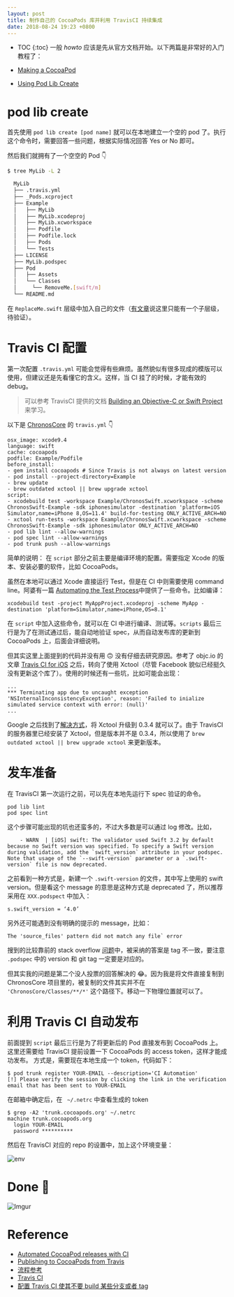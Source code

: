 ```yaml
---
layout: post
title: 制作自己的 CocoaPods 库并利用 TravisCI 持续集成
date: 2018-08-24 19:23 +0800
---
```


* TOC
{:toc}
一般 *howto* 应该是先从官方文档开始。以下两篇是非常好的入门教程了：

- [Making a CocoaPod](https://guides.cocoapods.org/making/making-a-cocoapod.html)

- [Using Pod Lib Create](https://guides.cocoapods.org/making/using-pod-lib-create.html)

# pod lib create
首先使用 `pod lib create [pod name]` 就可以在本地建立一个空的 pod 了。执行这个命令时，需要回答一些问题，根据实际情况回答 Yes or No 即可。

然后我们就拥有了一个空空的 Pod 👇

```bash
$ tree MyLib -L 2

  MyLib
  ├── .travis.yml
  ├── _Pods.xcproject
  ├── Example
  │   ├── MyLib
  │   ├── MyLib.xcodeproj
  │   ├── MyLib.xcworkspace
  │   ├── Podfile
  │   ├── Podfile.lock
  │   ├── Pods
  │   └── Tests
  ├── LICENSE
  ├── MyLib.podspec
  ├── Pod
  │   ├── Assets
  │   └── Classes
  │     └── RemoveMe.[swift/m]
  └── README.md
```

在 `ReplaceMe.swift` 层级中加入自己的文件（[有文章](https://www.jianshu.com/p/f218fe3baff8)说这里只能有一个子层级，待验证）。

# Travis CI 配置
第一次配置 `.travis.yml` 可能会觉得有些麻烦。虽然貌似有很多现成的模版可以使用，但建议还是先看懂它的含义。这样，当 CI 挂了的时候，才能有效的 debug。

> 可以参考 TravisCI 提供的文档 [Building an Objective-C or Swift Project](https://docs.travis-ci.com/user/languages/objective-c/) 来学习。

以下是 [ChronosCore](https://github.com/zchan0/ChronosCore) 的 `travis.yml` 👇

```shell
osx_image: xcode9.4
language: swift
cache: cocoapods
podfile: Example/Podfile
before_install:
- gem install cocoapods # Since Travis is not always on latest version
- pod install --project-directory=Example
- brew update
- brew outdated xctool || brew upgrade xctool
script:
- xcodebuild test -workspace Example/ChronosSwift.xcworkspace -scheme ChronosSwift-Example -sdk iphonesimulator -destination 'platform=iOS Simulator,name=iPhone 8,OS=11.4' build-for-testing ONLY_ACTIVE_ARCH=NO
- xctool run-tests -workspace Example/ChronosSwift.xcworkspace -scheme ChronosSwift-Example -sdk iphonesimulator ONLY_ACTIVE_ARCH=NO
- pod lib lint --allow-warnings
- pod spec lint --allow-warnings
- pod trunk push --allow-warnings
```

简单的说明：
在 `script` 部分之前主要是编译环境的配置。需要指定 Xcode 的版本、安装必要的软件，比如 CocoaPods。

虽然在本地可以通过 Xcode 直接运行 Test，但是在 CI 中则需要使用 command line。阿婆有一篇 [Automating the Test Process]( https://developer.apple.com/library/archive/documentation/DeveloperTools/Conceptual/testing_with_xcode/chapters/08-automation.html#//apple_ref/doc/uid/TP40014132-CH7-SW1)中提供了一些命令。比如编译：

```shell
xcodebuild test -project MyAppProject.xcodeproj -scheme MyApp -destination 'platform=Simulator,name=iPhone,OS=8.1'
```

在 `script` 中加入这些命令，就可以在 CI 中进行编译、测试等。`scripts` 最后三行是为了在测试通过后，能自动地验证 spec，从而自动发布库的更新到 CocoaPods 上，后面会详细说明。

但其实这里上面提到的代码并没有用 🙃 没有仔细去研究原因。参考了 objc.io 的文章 [Travis CI for iOS](https://www.objc.io/issues/6-build-tools/travis-ci/) 之后，转向了使用 Xctool（尽管 Facebook 貌似已经挺久没有更新这个库了）。使用的时候还有一些坑，比如可能会出现：

```shell
...
*** Terminating app due to uncaught exception 'NSInternalInconsistencyException', reason: 'Failed to inialize simulated service context with error: (null)'
...
```

Google 之后找到了[解决方式](https://github.com/facebook/xctool/issues/740)，将 Xctool 升级到 0.3.4 就可以了。由于 TravisCI 的服务器里已经安装了 Xctool，但是版本并不是 0.3.4，所以使用了 `brew outdated xctool || brew upgrade xctool` 来更新版本。

# 发车准备
在 TravisCI 第一次运行之前，可以先在本地先运行下 spec 验证的命令。

```shell
pod lib lint
pod spec lint
```

这个步骤可能出现的坑也还蛮多的，不过大多数是可以通过 log 修改。比如，

```shell
    - WARN  | [iOS] swift: The validator used Swift 3.2 by default because no Swift version was specified. To specify a Swift version during validation, add the `swift_version` attribute in your podspec. Note that usage of the `--swift-version` parameter or a `.swift-version` file is now deprecated.
```

之前看到一种方式是，新建一个 `.swift-version` 的文件，其中写上使用的 swift version。但是看这个 message 的意思是这种方式是 deprecated 了，所以推荐采用在 `XXX.podspect` 中加入：

```shell
s.swift_version = ‘4.0’
```

另外还可能遇到没有明确的提示的 message，比如：

```shell
The 'source_files' pattern did not match any file` error
```

搜到的比较靠前的 stack overflow [问题](https://stackoverflow.com/questions/43073261/error-ios-file-patterns-the-source-files-pattern-did-not-match-any-file)中，被采纳的答案是 tag 不一致，要注意 `.podspec` 中的 version 和 git tag 一定要是对应的。

但其实我的问题是第二个没人投票的回答解决的 😂。因为我是将文件直接复制到 ChronosCore 项目里的，被复制的文件其实并不在 `'ChronosCore/Classes/**/*'` 这个路径下。移动一下物理位置就可以了。

# 利用 Travis CI 自动发布
前面提到 `script` 最后三行是为了将更新后的 Pod 直接发布到 CocoaPods 上。这里还需要给 TravisCI 提前设置一下 CocoaPods 的 access token，这样才能成功发布。
方式是，需要现在本地生成一个 token，代码如下：

```shell
$ pod trunk register YOUR-EMAIL --description='CI Automation'
[!] Please verify the session by clicking the link in the verification email that has been sent to YOUR-EMAIL
```

在邮箱中确定后，在 ` ~/.netrc` 中查看生成的 token

```shell
$ grep -A2 'trunk.cocoapods.org' ~/.netrc
machine trunk.cocoapods.org
  login YOUR-EMAIL
  password **********
```

然后在 TravisCI 对应的 repo 的设置中，加上这个环境变量：



![env](https://i.imgur.com/gGNYqLq.png)



# Done 🎉



![Imgur](https://i.imgur.com/rNxEXmW.png)

# Reference

- [Automated CocoaPod releases with CI](https://fuller.li/posts/automated-cocoapods-releases-with-ci/)
- [Publishing to CocoaPods from Travis](https://stackoverflow.com/a/31511532/9246748)
- [流程参考](https://www.jianshu.com/p/c5620ddca9ad)
- [Travis CI](https://www.objc.io/issues/6-build-tools/travis-ci/#troubleshooting-travis)
- [配置 Travis CI 使其不要 build 某些分支或者 tag](https://github.com/travis-ci/travis-ci/issues/8051)
